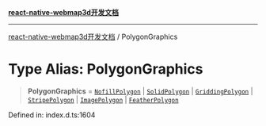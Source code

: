 [**react-native-webmap3d开发文档**](../README.md)

***

[react-native-webmap3d开发文档](../globals.md) / PolygonGraphics

# Type Alias: PolygonGraphics

> **PolygonGraphics** = [`NofillPolygon`](../interfaces/NofillPolygon.md) \| [`SolidPolygon`](../interfaces/SolidPolygon.md) \| [`GriddingPolygon`](../interfaces/GriddingPolygon.md) \| [`StripePolygon`](../interfaces/StripePolygon.md) \| [`ImagePolygon`](../interfaces/ImagePolygon.md) \| [`FeatherPolygon`](../interfaces/FeatherPolygon.md)

Defined in: index.d.ts:1604

